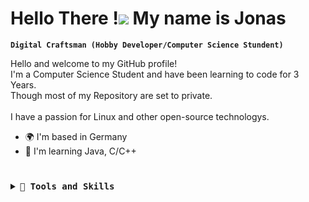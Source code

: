 # Hello There !![](https://user-images.githubusercontent.com/18350557/176309783-0785949b-9127-417c-8b55-ab5a4333674e.gif) My name is Jonas

**`Digital Craftsman (Hobby Developer/Computer Science Stundent)`**

Hello and welcome to my GitHub profile!<br>
I'm a Computer Science Student and have been learning to code for 3 Years.<br>
Though most of my Repository are set to private.<br><br>
I have a passion for Linux and other open-source technologys.<br>

*   🌍  I'm based in Germany
*   🧠  I'm learning Java, C/C++

<!-- Just for the line -->
#
<details>
  <summary><samp><b>🧰 Tools and Skills</b></samp></summary>
  <br>
  <details>
    <summary><samp><b>Operating Systems</b></samp></summary>
    <p align="center">
      <!-- Linux (link leads to nowhere) -->
      <a href="" target="_blank" rel="noreferrer">
        <img width="36" height="36" style="padding-right:10px;" alt="bash" src="https://cdn.jsdelivr.net/gh/devicons/devicon/icons/linux/linux-original.svg" />
      </a>
      <!-- Debian -->
      <a href="https://www.debian.org" target="_blank" rel="noreferrer">
        <img width="36" height="36" style="padding-right:10px;" alt="Debian" src="https://cdn.jsdelivr.net/gh/devicons/devicon/icons/debian/debian-original.svg" />
      </a>
      <!-- openSUSE -->
      <a href="https://www.opensuse.org" target="_blank" rel="noreferrer">
        <img width="36" height="36" style="padding-right:10px;" alt="openSUSE" src="https://cdn.jsdelivr.net/gh/devicons/devicon/icons/opensuse/opensuse-original-wordmark.svg" />
      </a>
      <!-- centOS -->
      <a href="https://www.centos.org" target="_blank" rel="noreferrer">
        <img width="36" height="36" style="padding-right:10px;" alt="centOS" src="https://cdn.jsdelivr.net/gh/devicons/devicon/icons/centos/centos-original.svg" />
      </a>
    </p>
  </details>
  <!-- Programming Languages -->
  <details>
    <summary><samp><b>Programming Languages</b></samp></summary>
    <p align="center">
      <!-- C -->
      <a href="https://docs.microsoft.com/en-us/cpp/?view=msvc-170" target="_blank" rel="noreferrer">
        <img width="36" height="36" style="padding:10px;" alt="C" src="https://cdn.jsdelivr.net/gh/devicons/devicon/icons/c/c-original.svg" />
       </a>
      <!-- C++ -->
      <a href="https://docs.microsoft.com/en-us/cpp/?view=msvc-170" target="_blank" rel="noreferrer">
        <img width="36" height="36" style="padding:10px;" alt="C++" src="https://cdn.jsdelivr.net/gh/devicons/devicon/icons/cplusplus/cplusplus-original.svg" />
      </a>
      <!-- Java -->
      <a href="https://www.oracle.com/java/" target="_blank" rel="noreferrer">
        <img width="36" height="36" style="padding:10px;" alt="Java" src="https://cdn.jsdelivr.net/gh/devicons/devicon/icons/java/java-original.svg" />
      </a>
      <!-- Python -->
      <a href="https://www.python.org/" target="_blank" rel="noreferrer">
        <img  width="36" height="36" style="padding-right:10px;" alt="Python" src="https://raw.githubusercontent.com/danielcranney/readme-generator/main/public/icons/skills/python-colored.svg" />
      </a>
    </p>
  </details>
  <!-- Web Techologys  -->
  <details>
    <summary><samp><b>Web Technologys</b></samp></summary>
    <p align="center">
      <!-- HTML5 -->
      <a href="https://developer.mozilla.org/en-US/docs/Glossary/HTML5" target="_blank" rel="noreferrer">
        <img width="36" height="36" style="padding-right:10px;" alt="HTML5" src="https://cdn.jsdelivr.net/gh/devicons/devicon/icons/html5/html5-original.svg"/>
      </a>
      <!-- CSS3 -->
      <a href="https://www.w3.org/TR/CSS/#css" target="_blank" rel="noreferrer">
        <img width="36" height="36" style="padding-right:10px;" alt="CSS" src="https://cdn.jsdelivr.net/gh/devicons/devicon/icons/css3/css3-original.svg" />
      </a>
      <!-- JavaScript -->
      <a href="https://developer.mozilla.org/en-US/docs/Web/JavaScript" target="_blank" rel="noreferrer">
        <img width="36" height="36" style="padding-right:10px;" alt="JavaScript" src="https://cdn.jsdelivr.net/gh/devicons/devicon/icons/javascript/javascript-original.svg" />
      </a>
      <!-- PHP -->
      <a href="https://www.php.net/" target="_blank" rel="noreferrer">
        <img width="36" height="36" style="padding:10px;" alt="PHP" src="https://cdn.jsdelivr.net/gh/devicons/devicon/icons/php/php-original.svg" />
      </a>
      <!-- MySQL -->
      <a href="https://www.mysql.com/" target="_blank" rel="noreferrer">
        <img width="36" height="36" style="padding-right:10px;" alt="MySQL" src="https://cdn.jsdelivr.net/gh/devicons/devicon/icons/mysql/mysql-original.svg"/>
      </a>
    </p>
  </details>
  <!-- Tools -->
  <details>
    <summary><samp><b>Tools</b></samp></summary>
    <p align="center">
      <!-- Bash -->
      <a href="https://www.gnu.org/software/bash/" target="_blank" rel="noreferrer">
        <img width="36" height="36" style="padding-right:10px;" alt="bash" src="https://cdn.jsdelivr.net/gh/devicons/devicon/icons/bash/bash-original.svg" />
      </a>
      <!-- LaTeX -->
      <a [href="https://www.latex-project.org/" target="_blank" rel="noreferrer">
        <img width="36" height="36" alt="LaTeX" style="padding-right:10px;" src="https://cdn.jsdelivr.net/gh/devicons/devicon/icons/latex/latex-original.svg"/>
      </a>
      <!-- Vim -->
      <a href="https://www.vim.org/" target="_blank" rel="noreferrer">
        <img width="36" height="36" style="padding-right:10px;" alt="Vim" src="https://cdn.jsdelivr.net/gh/devicons/devicon/icons/vim/vim-original.svg" />
      </a>
      <!-- vscode -->
      <a href="https://code.visualstudio.com/" target="_blank" rel="noreferrer">
        <img width="36" height="36" style="padding-right:10px;" alt="bash" src="https://cdn.jsdelivr.net/gh/devicons/devicon/icons/vscode/vscode-original.svg" />
      </a>
    </p>
  </details>
</details>
